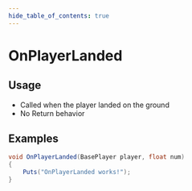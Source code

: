 ```yaml
---
hide_table_of_contents: true
---
```


# OnPlayerLanded

## Usage

* Called when the player landed on the ground
* No Return behavior

## Examples

```csharp title=""
void OnPlayerLanded(BasePlayer player, float num)
{
    Puts("OnPlayerLanded works!");
}
```
